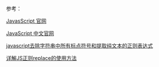 
参考：

[JavasScript 官网](https://developer.mozilla.org/en-US/docs/Web/JavaScript/Reference/Global_Objects/String/replace])

[JavaScript 中文官网](https://developer.mozilla.org/zh-CN/docs/Web/JavaScript/Reference/Global_Objects/String/replace)

[javascript去除字符串中所有标点符号和提取纯文本的正则表达式](http://www.jb51.net/article/50779.htm)

[详解JS正则replace的使用方法](http://www.jb51.net/article/80544.htm)
